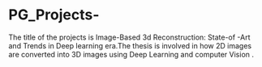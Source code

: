 # PG_Projects-
The title of the projects is Image-Based 3d Reconstruction: State-of -Art and Trends in Deep learning era.The thesis is involved in how 2D images are converted into 3D images
using Deep Learning and computer Vision .
